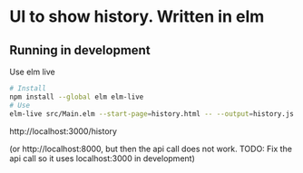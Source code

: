 # UI to show history. Written in elm

## Running in development

Use elm live

```bash
# Install
npm install --global elm elm-live
# Use
elm-live src/Main.elm --start-page=history.html -- --output=history.js
```

http://localhost:3000/history

(or http://localhost:8000, but then the api call does not work. TODO: Fix the api call so it uses localhost:3000 in development)
